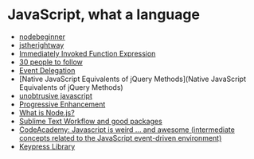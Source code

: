 JavaScript, what a language
==========
+ [nodebeginner](http://www.nodebeginner.org/)
+ [jstherightway](http://jstherightway.org/)
+ [Immediately Invoked Function Expression](http://benalman.com/news/2010/11/immediately-invoked-function-expression/)
+ [30 people to follow](http://code.tutsplus.com/articles/30-developers-you-must-subscribe-to-as-a-javascript-junkie--net-18151)
+ [Event Delegation](http://davidwalsh.name/event-delegate)
+ [Native JavaScript Equivalents of jQuery Methods](Native JavaScript Equivalents of jQuery Methods)
+ [unobtrusive javascript](http://onlinetools.org/articles/unobtrusivejavascript/)
+ [Progressive Enhancement](http://alistapart.com/article/progressiveenhancementwithjavascript)
+ [What is Node.js?](https://www.youtube.com/watch?v=pU9Q6oiQNd0)
+ [Sublime Text Workflow and good packages](https://www.youtube.com/watch?v=BJ9sWCPXWQA)
+ [CodeAcademy: Javascript is weird ... and awesome (intermediate concepts related to the JavaScript event-driven environment)](https://www.youtube.com/watch?v=JEq7Ehw-qk8&index=1&list=PLoYCgNOIyGABI011EYc-avPOsk1YsMUe_)
+ [Keypress Library](http://dmauro.github.io/Keypress/)
